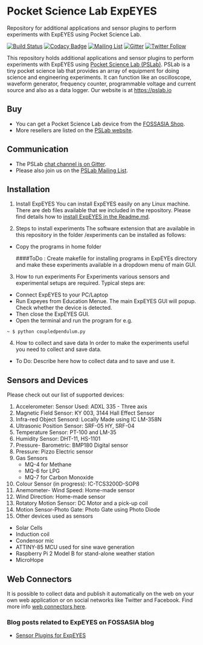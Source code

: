 # Pocket Science Lab ExpEYES

Repository for additional applications and sensor plugins to perform experiments with ExpEYES using Pocket Science Lab. 

[![Build Status](https://travis-ci.org/fossasia/Pocket-Science-Lab.svg?branch=master)](https://travis-ci.org/fossasia/Pocket-Science-Lab)
[![Codacy Badge](https://api.codacy.com/project/badge/Grade/18fad6e7f96a49fe8ec531ad40149664)](https://www.codacy.com/app/mb/Pocket-Science-Lab?utm_source=github.com&amp;utm_medium=referral&amp;utm_content=fossasia/Pocket-Science-Lab&amp;utm_campaign=Badge_Grade)
[![Mailing List](https://img.shields.io/badge/Mailing%20List-FOSSASIA-blue.svg)](https://groups.google.com/forum/#!forum/pslab-fossasia)
[![Gitter](https://badges.gitter.im/fossasia/pslab.svg)](https://gitter.im/fossasia/pslab?utm_source=badge&utm_medium=badge&utm_campaign=pr-badge)
[![Twitter Follow](https://img.shields.io/twitter/follow/pslabio.svg?style=social&label=Follow&maxAge=2592000?style=flat-square)](https://twitter.com/pslabio)

This repository holds additional applications and sensor plugins to perform experiments with ExpEYES using [Pocket Science Lab (PSLab)](https://pslab.io/). PSLab is a tiny pocket science lab that provides an array of equipment for doing science and engineering experiments. It can function like an oscilloscope, waveform generator, frequency counter, programmable voltage and current source and also as a data logger. Our website is at https://pslab.io

## Buy

* You can get a Pocket Science Lab device from the [FOSSASIA Shop](https://fossasia.com).
* More resellers are listed on the [PSLab website](https://pslab.io/shop/).

## Communication

* The PSLab [chat channel is on Gitter](https://gitter.im/fossasia/pslab).
* Please also join us on the [PSLab Mailing List](https://groups.google.com/forum/#!forum/pslab-fossasia).

## Installation

1. Install ExpEYES
You can install ExpEYES easily on any Linux machine. There are deb files available that we included in the repository. Please find details how to [install ExpEYES in the Readme.md](/ExpEYES/Readme.md).

2. Steps to install experiments
The software extension that are available in this repository in the folder /experiments can be installed as follows:
* Copy the programs in home folder

  ####ToDo : 
  Create makefile for installing programs in ExpEYEs directory and make these experiments available in a dropdown menu of main GUI.

3. How to run experiments
For Experiments various sensors and experimental setups are required. Typical steps are:
* Connect ExpEYES to your PC/Laptop
* Run Expeyes from Education Menue. The main ExpEYES GUI will popup. Check whether the device is detected.
* Then close the ExpEYES GUI.
* Open the terminal and run the program for e.g.

 `~ $ python coupledpendulum.py`

4. How to collect and save data
In order to make the experiments useful you need to collect and save data.
* To Do: Describe here how to collect data and to save and use it.

## Sensors and Devices

Please check out our list of supported devices:

1. Accelerometer: Sensor Used: ADXL 335 - Three axis
2. Magnetic Field Sensor: KY 003, 3144 Hall Effect Sensor
3. Infra-red Object Sensord: Locally Made using IC LM-358N
4. Ultrasonic Position Sensor: SRF-05 HY, SRF-04
5. Temperature Sensor: PT-100 and LM-35
6. Humidity Sensor: DHT-11, HS-1101
7. Pressure- Barometric: BMP180 Digital sensor
8. Pressure: Pizzo Electric sensor
9. Gas Sensors
   * MQ-4 for Methane
   * MQ-6 for LPG
   * MQ-7 for Carbon Monoxide
10. Colour Sensor (in progress): IC-TCS3200D-SOP8
11. Anemometer- Wind Speed: Home-made sensor
12. Wind Direction: Home-made sensor
13. Rotatory Motion Sensor: DC Motor and a pick-up coil
14. Motion Sensor-Photo Gate: Photo Gate using Photo Diode
15. Other devices used as sensors
   * Solar Cells
   * Induction coil
   * Condensor mic
   * ATTINY-85 MCU used for sine wave generation
   * Raspberry Pi 2 Model B for stand-alone weather station
   * MicroHope

## Web Connectors

It is possible to collect data and publish it automatically on the web on your own web application or on social networks like Twitter and Facebook. Find more info [web connectors here](/web-connectors/Readme.md).

### Blog posts related to ExpEYES on FOSSASIA blog 
* [Sensor Plugins for ExpEYES](http://blog.fossasia.org/low-cost-laboratory-everyone-sensor-plug-ins-expeyes-measure-temperature-pressure-humidity-wind/)
